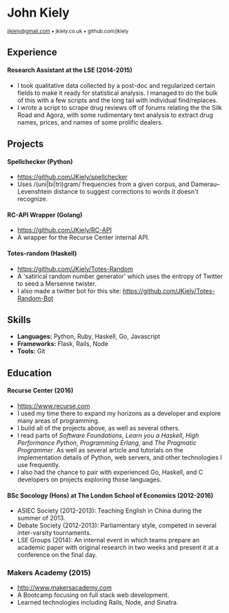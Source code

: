 # John Kiely
<sub>jjkiely@gmail.com • jkiely.co.uk • github.com/jkiely </sub>

## Experience

#### Research Assistant at the LSE (2014-2015)
- I took qualitative data collected by a post-doc and regularized certain fields to make it ready for statistical analysis. I managed to do the bulk of this with a few scripts and the long tail with individual find/replaces.
- I wrote a script to scrape drug reviews off of forums relating the the Silk Road and Agora, with some rudimentary text analysis to extract drug names, prices, and names of some prolific dealers.

## Projects

#### Spellchecker (Python)
- https://github.com/JKiely/spellchecker
- Uses /(uni|bi|tri)gram/ frequencies from a given corpus, and Damerau–Levenshtein distance to suggest corrections to words it doesn't recognize.

#### RC-API Wrapper (Golang)
- https://github.com/JKiely/RC-API
- A wrapper for the Recurse Center internal API.

#### Totes-random (Haskell)
- https://github.com/JKiely/Totes-Random
- A 'satirical random number generator' which uses the entropy of Twitter to seed a Mersenne twister.
- I also made a twitter bot for this site: https://github.com/JKiely/Totes-Random-Bot

## Skills

- **Languages:** Python, Ruby, Haskell, Go, Javascript
- **Frameworks:** Flask, Rails, Node
- **Tools:** Git

## Education

#### Recurse Center (2016)
- https://www.recurse.com
- I used my time there to expand my horizons as a developer and explore many areas of programming.
- I build all of the projects above, as well as several others.
- I read parts of *Software Foundations*, *Learn you a Haskell*, *High Performance Python*, *Programming Erlang*, and *The Pragmatic Programmer*. As well as several article and tutorials on the implementation details of Python, web servers, and other technologies I use frequently.
- I also had the chance to pair with experienced Go, Haskell, and C developers on projects exploring those languages.

#### BSc Socology (Hons) at The London School of Economics (2012-2016)
- ASIEC Society (2012-2013): Teaching English in China during the summer of 2013.
- Debate Society (2012-2013): Parliamentary style, competed in several inter-varsity tournaments.
- LSE Groups (2014): An internal event in which teams prepare an academic paper with original research in two weeks and present it at a conference on the final day.

### Makers Academy (2015)
- http://www.makersacademy.com
- A Bootcamp focusing on full stack web development.
- Learned technologies including Rails, Node, and Sinatra.
